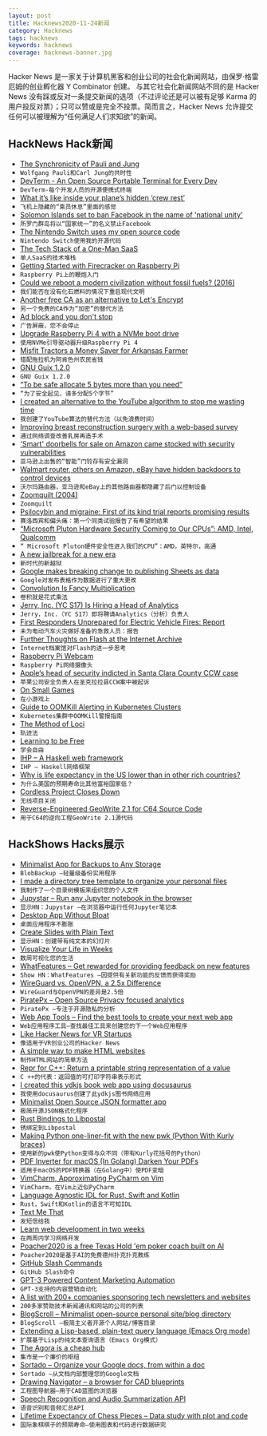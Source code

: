 ```yaml
---
layout: post
title: Hacknews2020-11-24新闻
category: Hacknews
tags: hacknews
keywords: hacknews
coverage: hacknews-banner.jpg
---
```


Hacker News 是一家关于计算机黑客和创业公司的社会化新闻网站，由保罗·格雷厄姆的创业孵化器 Y Combinator 创建。
与其它社会化新闻网站不同的是 Hacker News 没有踩或反对一条提交新闻的选项（不过评论还是可以被有足够 Karma 的用户投反对票）；只可以赞或是完全不投票。简而言之，Hacker News 允许提交任何可以被理解为“任何满足人们求知欲”的新闻。

## HackNews Hack新闻


- [The Synchronicity of Pauli and Jung](http://nautil.us/issue/93/forerunners/the-synchronicity-of-wolfgang-pauli-and-carl-jung)
- `Wolfgang Pauli和Carl Jung的共时性`
- [DevTerm - An Open Source Portable Terminal for Every Dev](https://www.clockworkpi.com/)
- `DevTerm-每个开发人员的开源便携式终端`
- [What it’s like inside your plane’s hidden ‘crew rest’](https://thepointsguy.co.uk/news/secret-crew-rest/)
- `飞机上隐藏的“乘员休息”里面的感觉`
- [Solomon Islands set to ban Facebook in the name of 'national unity'](https://www.abc.net.au/news/2020-11-23/solomon-islands-set-to-ban-facebook-for-sake-of-national-unity/12910786)
- `所罗门群岛将以“国家统一”的名义禁止Facebook`
- [The Nintendo Switch uses my open source code](https://twitter.com/feross/status/1330582600813924352)
- `Nintendo Switch使用我的开源代码`
- [The Tech Stack of a One-Man SaaS](https://panelbear.com/blog/tech-stack/)
- `单人SaaS的技术堆栈`
- [Getting Started with Firecracker on Raspberry Pi](https://dev.l1x.be/posts/2020/11/22/getting-started-with-firecracker-on-raspberry-pi/)
- `Raspberry Pi上的鞭炮入门`
- [Could we reboot a modern civilization without fossil fuels? (2016)](https://aeon.co/essays/could-we-reboot-a-modern-civilisation-without-fossil-fuels)
- `我们能否在没有化石燃料的情况下重启现代文明`
- [Another free CA as an alternative to Let's Encrypt](https://scotthelme.co.uk/introducing-another-free-ca-as-an-alternative-to-lets-encrypt/)
- `另一个免费的CA作为“加密”的替代方法`
- [Ad block and you don't stop](https://vicki.substack.com/p/ad-block-and-you-dont-stop)
- `广告屏蔽，您不会停止`
- [Upgrade Raspberry Pi 4 with a NVMe boot drive](https://alexellisuk.medium.com/upgrade-your-raspberry-pi-4-with-a-nvme-boot-drive-d9ab4e8aa3c2)
- `使用NVMe引导驱动器升级Raspberry Pi 4`
- [Misfit Tractors a Money Saver for Arkansas Farmer](https://www.agweb.com/article/misfit-tractors-money-saver-arkansas-farmer)
- `错配拖拉机为阿肯色州农民省钱`
- [GNU Guix 1.2.0](https://guix.gnu.org/en/blog/2020/gnu-guix-1.2.0-released/)
- `GNU Guix 1.2.0`
- [“To be safe allocate 5 bytes more than you need”](https://twitter.com/rsnous/status/1330739037162782720)
- `“为了安全起见，请多分配5个字节”`
- [I created an alternative to the YouTube algorithm to stop me wasting time](https://towardsdatascience.com/i-created-my-own-youtube-algorithm-to-stop-me-wasting-time-afd170f4ca3a)
- `我创建了YouTube算法的替代方法（以免浪费时间）`
- [Improving breast reconstruction surgery with a web-based survey](https://magnusbaringer.com/en/breasttest/en)
- `通过网络调查改善乳房再造手术`
- ['Smart' doorbells for sale on Amazon came stocked with security vulnerabilities](https://www.cyberscoop.com/smart-doorbells-amazon-ebay-ncc-vulnerabilities/)
- `亚马逊上出售的“智能”门铃存有安全漏洞`
- [Walmart router, others on Amazon, eBay have hidden backdoors to control devices](https://cybernews.com/security/walmart-exclusive-routers-others-made-in-china-contain-backdoors-to-control-devices/)
- `沃尔玛路由器，亚马逊和eBay上的其他路由器都隐藏了后门以控制设备`
- [Zoomquilt (2004)](https://zoomquilt.org/)
- `Zoomquilt`
- [Psilocybin and migraine: First of its kind trial reports promising results](https://newatlas.com/health-wellbeing/psilocybin-migraine-psychedelic-clinical-trial-promising-results/)
- `赛洛西宾和偏头痛：第一个同类试验报告了有希望的结果`
- [“Microsoft Pluton Hardware Security Coming to Our CPUs”: AMD, Intel, Qualcomm](https://www.anandtech.com/show/16269/microsoft-pluton-hardware-security-coming-to-our-cpus-amd-intel-qualcomm)
- `“ Microsoft Pluton硬件安全性进入我们的CPU”：AMD，英特尔，高通`
- [A new jailbreak for a new era](https://theodyssey.dev/)
- `新时代的新越狱`
- [Google makes breaking change to publishing Sheets as data](https://issuetracker.google.com/issues/173534863)
- `Google对发布表格作为数据进行了重大更改`
- [Convolution Is Fancy Multiplication](https://betterexplained.com/articles/intuitive-convolution/)
- `卷积就是花式乘法`
- [Jerry, Inc. (YC S17) Is Hiring a Head of Analytics](https://apply.workable.com/jerry/j/8469CB700A/)
- `Jerry，Inc.（YC S17）即将聘请Analytics（分析）负责人`
- [First Responders Unprepared for Electric Vehicle Fires: Report](https://pittsburgh.legalexaminer.com/legal/first-responders-unprepared-for-electric-vehicle-fires-report/)
- `未为电动汽车火灾做好准备的急救人员：报告`
- [Further Thoughts on Flash at the Internet Archive](https://blog.archive.org/2020/11/22/flash-back-further-thoughts-on-flash-at-the-internet-archive/)
- `Internet档案馆对Flash的进一步思考`
- [Raspberry Pi Webcam](https://github.com/geerlingguy/pi-webcam)
- `Raspberry Pi网络摄像头`
- [Apple’s head of security indicted in Santa Clara County CCW case](https://morganhilltimes.com/apples-head-of-security-indicted-in-santa-clara-county-ccw-case/)
- `苹果公司安全负责人在圣克拉拉县CCW案中被起诉`
- [On Small Games](https://lorenzo.itch.io/on-small-games)
- `在小游戏上`
- [Guide to OOMKill Alerting in Kubernetes Clusters](https://www.netice9.com/blog/guide-to-oomkill-alerting-in-kubernetes-clusters)
- `Kubernetes集群中OOMKill警报指南`
- [The Method of Loci](https://web.colby.edu/cogblog/2014/11/17/the-method-of-loci-and-learning-through-headphones-a-powerful-and-overlooked-learning-method/)
- `轨迹法`
- [Learning to be Free](https://42wolfsburg.medium.com/learning-to-be-free-1ddd3d007f86)
- `学会自由`
- [IHP – A Haskell web framework](https://github.com/digitallyinduced/ihp)
- `IHP – Haskell网络框架`
- [Why is life expectancy in the US lower than in other rich countries?](https://ourworldindata.org/us-life-expectancy-low)
- `为什么美国的预期寿命比其他富裕国家低？`
- [Cordless Project Closes Down](https://github.com/Bios-Marcel/cordless)
- `无线项目关闭`
- [Reverse-Engineered GeoWrite 2.1 for C64 Source Code](https://www.pagetable.com/?p=1512)
- `用于C64的逆向工程GeoWrite 2.1源代码`


## HackShows Hacks展示

- [ Minimalist App for Backups to Any Storage](https://blobbackup.com)
- `BlobBackup –轻量级备份实用程序`
- [ I made a directory tree template to organize your personal files](https://github.com/cyberthal/10-Bins-template)
- `我制作了一个目录树模板来组织您的个人文件`
- [ Jupystar – Run any Jupyter notebook in the browser](https://starboard.gg/jupystar)
- `显示HN：Jupystar –在浏览器中运行任何Jupyter笔记本`
- [ Desktop App Without Bloat](https://github.com/c9fe/graderjs)
- `桌面应用程序不膨胀`
- [ Create Slides with Plain Text](https://play.presenta.cc/)
- `显示HN：创建带有纯文本的幻灯片`
- [ Visualize Your Life in Weeks](https://lifeinweeks.info/)
- `数周可视化您的生活`
- [ WhatFeatures – Get rewarded for providing feedback on new features](http://www.Whatfeaturesdoyouwant.com)
- `Show HN：WhatFeatures –因提供有关新功能的反馈而获得奖励`
- [ WireGuard vs. OpenVPN, a 2.5x Difference](https://vpnintel.com/insights/one-month-of-speedtest-data-shows-wireguard-is-2.5x-faster-than-openvpn)
- `WireGuard与OpenVPN的差异是2.5倍`
- [ PiratePx – Open Source Privacy focused analytics](https://www.piratepx.com/)
- `PiratePx –专注于开源隐私的分析`
- [ Web App Tools – Find the best tools to create your next web app](https://webapp.tools/)
- `Web应用程序工具–查找最佳工具来创建您的下一个Web应用程序`
- [ Like Hacker News for VR Startups](http://spatialape.com)
- `像适用于VR创业公司的Hacker News`
- [ A simple way to make HTML websites](https://john-doe.neocities.org)
- `制作HTML网站的简单方法`
- [ Repr for C++: Return a printable string representation of a value](https://github.com/p-ranav/repr)
- `C ++的代表：返回值的可打印字符串表示形式`
- [ I created this ydkjs book web app using docusaurus](https://ydkjs.netlify.app/)
- `我使用docusaurus创建了此ydkjs图书网络应用`
- [ Minimalist Open Source JSON formatter app](https://jsonformatter.live)
- `极简开源JSON格式化程序`
- [ Rust Bindings to Libpostal](https://github.com/kodemartin/rustpostal)
- `锈绑定到Libpostal`
- [ Making Python one-liner-fit with the new pwk (Python With Kurly braces)](https://github.com/umlet/pwk)
- `使用新的pwk使Python变得与众不同（带有Kurly花括号的Python）`
- [ PDF Inverter for macOS (In Golang) Darken Your PDFs](https://github.com/rootVIII/pdfinverter)
- `适用于macOS的PDF转换器（在Golang中）使PDF变暗`
- [ VimCharm, Approximating PyCharm on Vim](https://kevinmartinjose.com/2020/11/22/vimcharm-approximating-pycharm-on-vim/)
- `VimCharm，在Vim上近似PyCharm`
- [ Language Agnostic IDL for Rust, Swift and Kotlin](https://adsharma.github.io/flattools-11222020.html)
- `Rust，Swift和Kotlin的语言不可知IDL`
- [ Text Me That](https://apps.apple.com/us/app/text-me-that/id1329223000)
- `发短信给我`
- [ Learn web development in two weeks](https://enlight.nyc/courses/web-development)
- `在两周内学习网络开发`
- [ Poacher2020 is a free Texas Hold 'em poker coach built on AI](https://labs.blueboxsw.com/poacher2020/)
- `Poacher2020是基于AI的免费德州扑克扑克教练`
- [ GitHub Slash Commands](https://slash-commands.com/)
- `GitHub Slash命令`
- [ GPT-3 Powered Content Marketing Automation](https://magicflow.io)
- `GPT-3支持的内容营销自动化`
- [ A list with 200+ companies sponsoring tech newsletters and websites](https://sponsorgap.com/companies-buying-ads-and-sponsorships)
- `200多家赞助技术新闻通讯和网站的公司的列表`
- [ BlogScroll – Minimalist open-source personal site/blog directory](https://blogscroll.com)
- `BlogScroll –极简主义者开源个人网站/博客目录`
- [ Extending a Lisp-based, plain-text query language (Emacs Org mode)](https://github.com/alphapapa/org-ql/blob/master/examples/defpred.org)
- `扩展基于Lisp的纯文本查询语言（Emacs Org模式）`
- [ The Agora is a cheap hub](https://anagora.org/node/agora-hub)
- `集市是一个廉价的枢纽`
- [ Sortado – Organize your Google docs, from within a doc](https://sortado.app/?ref=hn)
- `Sortado –从文档内部整理您的Google文档`
- [ Drawing Navigator – a browser for CAD blueprints](http://www.drawnav.com)
- `工程图导航器–用于CAD蓝图的浏览器`
- [ Speech Recognition and Audio Summarization API](https://speechtext.ai/speech-recognition-api)
- `语音识别和音频汇总API`
- [ Lifetime Expectancy of Chess Pieces – Data study with plot and code](https://blog.chessvision.ai/chess-pieces-lifetime-expectancy-study/)
- `国际象棋棋子的预期寿命–使用图表和代码进行数据研究`

